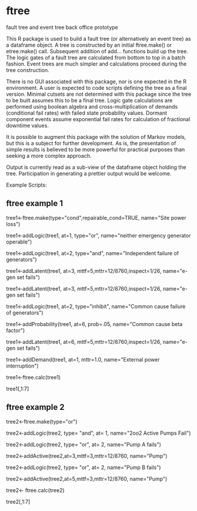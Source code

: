 # ftree
fault tree and event tree back office prototype

This R package is used to build a fault tree (or alternatively an event tree) as a dataframe object. 
A tree is constructed by an initial ftree.make() or etree.make() call.  Subsequent addition of 
add... functions build up the tree.  The logic gates of a fault tree are calculated from bottom to top
in a batch fashion.  Event trees are much simpler and calculations proceed during the tree construction.

There is no GUI associated with this package, nor is one expected in the R environment. A user is expected
to code scripts defining the tree as a final version. Minimal cutsets are not determined with this package
since the tree to be built assumes this to be a final tree. Logic gate calculations are performed using boolean
algebra and cross-multiplication of demands (conditional fail rates) with failed state probability values. 
Dormant component events assume exponential fail rates for calculation of fractional downtime values.

It is possible to augment this package with the solution of Markov models, but this is a subject for
further development. As is, the presentation of simple results is believed to be more powerful for practical
purposes than seeking a more complex approach.

Output is currently read as a sub-view of the dataframe object holding the tree.  Participation in 
generating a prettier output would be welcome.

Example Scripts:

## ftree example 1
tree1<-ftree.make(type="cond",repairable_cond=TRUE, name="Site power loss")

tree1<-addLogic(tree1, at=1, type="or", name="neither emergency generator operable")

tree1<-addLogic(tree1, at=2, type="and", name="Independent failure of generators")

tree1<-addLatent(tree1, at=3, mttf=5,mttr=12/8760,inspect=1/26, name="e-gen set fails")

tree1<-addLatent(tree1, at=3, mttf=5,mttr=12/8760,inspect=1/26, name="e-gen set fails")

tree1<-addLogic(tree1, at=2, type="inhibit", name="Common cause failure of generators")

tree1<-addProbability(tree1, at=6, prob=.05, name="Common cause beta factor")

tree1<-addLatent(tree1, at=6, mttf=5,mttr=12/8760,inspect=1/26, name="e-gen set fails")

tree1<-addDemand(tree1, at=1, mttr=1.0, name="External power interruption")

tree1<-ftree.calc(tree1)

tree1[,1:7]
		
## ftree example 2
tree2<-ftree.make(type="or")

tree2<-addLogic(tree2, type= "and", at= 1, name="2oo2 Active Pumps Fail")

tree2<-addLogic(tree2, type= "or", at= 2, name="Pump A fails")

tree2<-addActive(tree2,at=3,mttf=3,mttr=12/8760, name="Pump")

tree2<-addLogic(tree2, type= "or", at= 2, name="Pump B fails")

tree2<-addActive(tree2,at=5,mttf=3,mttr=12/8760, name="Pump")

tree2<- ftree.calc(tree2)

tree2[,1:7]


